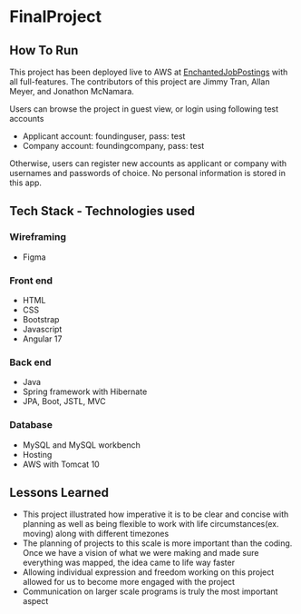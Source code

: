 # FinalProject

## How To Run
This project has been deployed live to AWS at <a href="http://52.3.16.232:8080/EnchantedJobPostings/#/home">EnchantedJobPostings</a> with all full-features. The contributors of this project are Jimmy Tran, Allan Meyer, and Jonathon McNamara.

Users can browse the project in guest view, or login using following test accounts

 - Applicant account: foundinguser, pass: test
 - Company account: foundingcompany, pass: test

Otherwise, users can register new accounts as applicant or company with usernames and passwords of choice. No personal information is stored in this app.


## Tech Stack - Technologies used
### Wireframing
 - Figma
### Front end
 - HTML
 - CSS
 - Bootstrap
 - Javascript
 - Angular 17
### Back end
 - Java
 - Spring framework with Hibernate
 - JPA, Boot, JSTL, MVC
### Database
 - MySQL and MySQL workbench
 - Hosting
 - AWS with Tomcat 10

## Lessons Learned
 - This project illustrated how imperative it is to be clear and concise with planning as well as being flexible to work with life circumstances(ex. moving) along with different timezones
 - The planning of projects to this scale is more important than the coding. Once we have a vision of what we were making and made sure everything was mapped, the idea came to life way faster
 - Allowing individual expression and freedom working on this project allowed for us to become more engaged with the project
 - Communication on larger scale programs is truly the most important aspect
